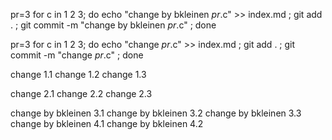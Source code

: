 pr=3
for c in 1 2 3; do echo "change by bkleinen $pr.$c" >> index.md ; git add . ; git commit -m "change by bkleinen $pr.$c" ; done

pr=3
for c in 1 2 3; do echo "change $pr.$c" >> index.md ; git add . ; git commit -m "change $pr.$c" ; done


change 1.1
change 1.2
change 1.3

change 2.1
change 2.2
change 2.3

change by bkleinen 3.1
change by bkleinen 3.2
change by bkleinen 3.3
change by bkleinen 4.1
change by bkleinen 4.2

